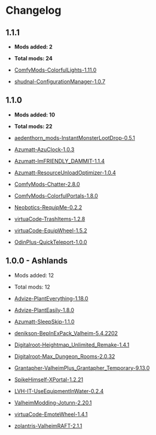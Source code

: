 # Changelog

## 1.1.1

- **Mods added: 2**
- **Total mods: 24**

- [ComfyMods-ColorfulLights-1.11.0](https://thunderstore.io/c/valheim/p/ComfyMods/ColorfulLights/)
- [shudnal-ConfigurationManager-1.0.7](https://thunderstore.io/c/valheim/p/shudnal/ConfigurationManager/)

## 1.1.0

- **Mods added: 10**
- **Total mods: 22**

- [aedenthorn_mods-InstantMonsterLootDrop-0.5.1](https://thunderstore.io/c/valheim/p/aedenthorn_mods/InstantMonsterLootDrop/)
- [Azumatt-AzuClock-1.0.3](https://thunderstore.io/c/valheim/p/Azumatt/AzuClock/)
- [Azumatt-ImFRIENDLY_DAMMIT-1.1.4](https://thunderstore.io/c/valheim/p/Azumatt/ImFRIENDLY_DAMMIT/)
- [Azumatt-ResourceUnloadOptimizer-1.0.4](https://thunderstore.io/c/valheim/p/Azumatt/ResourceUnloadOptimizer/)
- [ComfyMods-Chatter-2.8.0](https://thunderstore.io/c/valheim/p/ComfyMods/Chatter/)
- [ComfyMods-ColorfulPortals-1.8.0](https://thunderstore.io/c/valheim/p/ComfyMods/ColorfulPortals/)
- [Neobotics-RequipMe-0.2.2](https://thunderstore.io/c/valheim/p/Neobotics/RequipMe/)
- [virtuaCode-TrashItems-1.2.8](https://thunderstore.io/c/valheim/p/virtuaCode/TrashItems/)
- [virtuaCode-EquipWheel-1.5.2](https://thunderstore.io/c/valheim/p/virtuaCode/EquipWheel/)
- [OdinPlus-QuickTeleport-1.0.0](https://thunderstore.io/c/valheim/p/OdinPlus/QuickTeleport/)

## 1.0.0 - Ashlands

- Mods added: 12
- Total mods: 12

- [Advize-PlantEverything-1.18.0](https://thunderstore.io/c/valheim/p/Advize/PlantEverything/)
- [Advize-PlantEasily-1.8.0](https://thunderstore.io/c/valheim/p/Advize/PlantEasily/)
- [Azumatt-SleepSkip-1.1.0](https://thunderstore.io/c/valheim/p/Azumatt/SkipSleep)
- [denikson-BepInExPack_Valheim-5.4.2202](https://thunderstore.io/c/valheim/p/denikson/BepInExPack_Valheim/)
- [Digitalroot-Heightmap_Unlimited_Remake-1.4.1](https://thunderstore.io/c/valheim/p/Digitalroot/Heightmap-Unlimited_Remake/)
- [Digitalroot-Max_Dungeon_Rooms-2.0.32](https://thunderstore.io/c/valheim/p/Digitalroot/Max_Dungeon_Rooms/)
- [Grantapher-ValheimPlus_Grantapher_Temporary-9.13.0](https://thunderstore.io/c/valheim/p/Grantapher/ValheimPlus_Grantapher_Temporary/)
- [SpikeHimself-XPortal-1.2.21](https://thunderstore.io/c/valheim/p/SpikeHimself/XPortal/)
- [LVH-IT-UseEquipmentInWater-0.2.4](https://thunderstore.io/c/valheim/p/LVH-IT/UseEquipmentInWater/)
- [ValheimModding-Jotunn-2.20.1](https://thunderstore.io/c/valheim/p/ValheimModding/Jotunn/)
- [virtuaCode-EmoteWheel-1.4.1](https://thunderstore.io/c/valheim/p/virtuaCode/EmoteWheel/)
- [zolantris-ValheimRAFT-2.1.1](https://thunderstore.io/c/valheim/p/zolantris/ValheimRAFT/)
